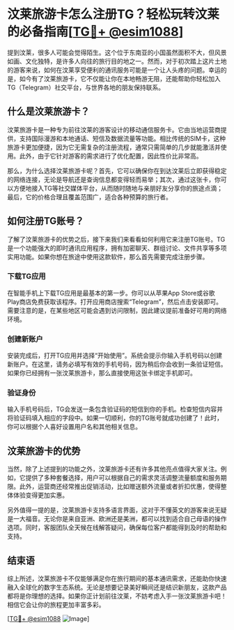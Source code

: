 # 汶莱旅游卡怎么注册TG？轻松玩转汶莱的必备指南[[TG💪+ @esim1088](https://t.me/s/esim1088)]

提到汶莱，很多人可能会觉得陌生。这个位于东南亚的小国虽然面积不大，但风景如画、文化独特，是许多人向往的旅行目的地之一。然而，对于初次踏上这片土地的游客来说，如何在汶莱享受便利的通讯服务可能是一个让人头疼的问题。幸运的是，如今有了汶莱旅游卡，它不仅能让你在本地畅游无阻，还能帮助你轻松加入TG（Telegram）社交平台，与世界各地的朋友保持联系。

## 什么是汶莱旅游卡？

汶莱旅游卡是一种专为前往汶莱的游客设计的移动通信服务卡。它由当地运营商提供，支持国际漫游和本地通话、短信及数据流量等功能。相比传统的SIM卡，这种旅游卡更加便捷，因为它无需复杂的注册流程，通常只需简单的几步就能激活并使用。此外，由于它针对游客的需求进行了优化配置，因此性价比非常高。

那么，为什么选择汶莱旅游卡呢？首先，它可以确保你在到达汶莱后立即获得稳定的网络连接，无论是导航还是查询信息都变得轻而易举；其次，通过这张卡，你可以方便地接入TG等社交媒体平台，从而随时随地与亲朋好友分享你的旅途点滴；最后，它的价格合理且覆盖范围广，适合各种预算的旅行者。

## 如何注册TG账号？

了解了汶莱旅游卡的优势之后，接下来我们来看看如何利用它来注册TG账号。TG是一个功能强大的即时通讯应用程序，拥有加密聊天、群组讨论、文件共享等多项实用功能。如果你想在旅途中使用这款软件，那么首先需要完成注册步骤。

### 下载TG应用

在智能手机上下载TG应用是最基本的第一步。你可以从苹果App Store或谷歌Play商店免费获取该程序。打开应用商店搜索“Telegram”，然后点击安装即可。需要注意的是，在某些地区可能会遇到访问限制，因此建议提前准备好可用的网络环境。

### 创建新账户

安装完成后，打开TG应用并选择“开始使用”。系统会提示你输入手机号码以创建新账户。在这里，请务必填写有效的手机号码，因为稍后你会收到一条验证短信。如果你已经拥有一张汶莱旅游卡，那么直接使用这张卡绑定手机即可。

### 验证身份

输入手机号码后，TG会发送一条包含验证码的短信到你的手机。检查短信内容并将验证码填入相应的字段中。如果一切顺利，你的TG账号就成功创建了！此时，你可以根据个人喜好设置用户名和其他相关信息。

## 汶莱旅游卡的优势

当然，除了上述提到的功能之外，汶莱旅游卡还有许多其他亮点值得大家关注。例如，它提供了多种套餐选择，用户可以根据自己的需求灵活调整流量额度和服务期限。此外，运营商还经常推出促销活动，比如赠送额外流量或者折扣优惠，使得整体体验变得更加实惠。

另外值得一提的是，汶莱旅游卡支持多语言界面，这对于不懂英文的游客来说无疑是一大福音。无论你是来自亚洲、欧洲还是美洲，都可以找到适合自己母语的操作选项。同时，客服团队全天候在线解答疑问，确保每位客户都能得到及时的帮助和支持。

## 结束语

综上所述，汶莱旅游卡不仅能够满足你在旅行期间的基本通讯需求，还能助你快速融入全球化的数字生态系统。无论是想要记录美好瞬间还是结识新朋友，这款产品都将是你理想的选择。如果你正计划前往汶莱，不妨考虑入手一张汶莱旅游卡吧！相信它会让你的旅程更加丰富多彩。

[[TG💪+ @esim1088](https://t.me/s/esim1088) ![Image](https://i.postimg.cc/4NQfJmqS/Snipaste-2025-05-13-00-14-12.png)]